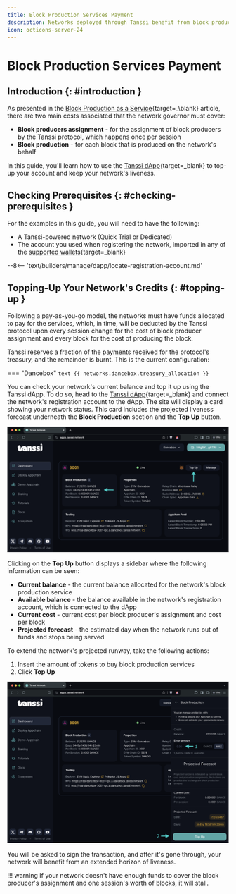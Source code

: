 ```yaml
---
title: Block Production Services Payment
description: Networks deployed through Tanssi benefit from block production services provided by a set of node operators, which are compensated with Tanssi tokens.
icon: octicons-server-24
---
```


# Block Production Services Payment

## Introduction {: #introduction }

As presented in the [Block Production as a Service](/learn/tanssi/technical-features/#services-payments){target=_\blank} article, there are two main costs associated that the network governor must cover: 

- **Block producers assignment** - for the assignment of block producers by the Tanssi protocol, which happens once per session
- **Block production** - for each block that is produced on the network's behalf

In this guide, you'll learn how to use the [Tanssi dApp](https://apps.tanssi.network){target=\_blank} to top-up your account and keep your network's liveness.

## Checking Prerequisites {: #checking-prerequisites }

For the examples in this guide, you will need to have the following:

- A Tanssi-powered network (Quick Trial or Dedicated)
- The account you used when registering the network, imported in any of the [supported wallets](/builders/deploy/dapp/#supported-wallets){target=\_blank}

--8<-- 'text/builders/manage/dapp/locate-registration-account.md'

## Topping-Up Your Network's Credits {: #topping-up }

Following a pay-as-you-go model, the networks must have funds allocated to pay for the services, which, in time, will be deducted by the Tanssi protocol upon every session change for the cost of block producer assignment and every block for the cost of producing the block.

Tanssi reserves a fraction of the payments received for the protocol's treasury, and the remainder is burnt. This is the current configuration:

=== "Dancebox"
    ```text
    {{ networks.dancebox.treasury_allocation }}
    ```

You can check your network's current balance and top it up using the Tanssi dApp. To do so, head to the [Tanssi dApp](https://apps.tanssi.network/){target=\_blank} and connect the network's registration account to the dApp. The site will display a card showing your network status. This card includes the projected liveness forecast underneath the **Block Production** section and the **Top Up** button.

![Top-up action button in the dApp](/images/builders/manage/dapp/services-payment/services-payment-1.webp)

Clicking on the **Top Up** button displays a sidebar where the following information can be seen:

- **Current balance** - the current balance allocated for the network's block production service
- **Available balance** - the balance available in the network's registration account, which is connected to the dApp
- **Current cost** - current cost per block producer's assignment and cost per block
- **Projected forecast** - the estimated day when the network runs out of funds and stops being served

To extend the network's projected runway, take the following actions:

1. Insert the amount of tokens to buy block production services
2. Click **Top Up**

![Top-up sidebar](/images/builders/manage/dapp/services-payment/services-payment-2.webp)

You will be asked to sign the transaction, and after it's gone through, your network will benefit from an extended horizon of liveness.

!!! warning
    If your network doesn't have enough funds to cover the block producer's assignment and one session's worth of blocks, it will stall.